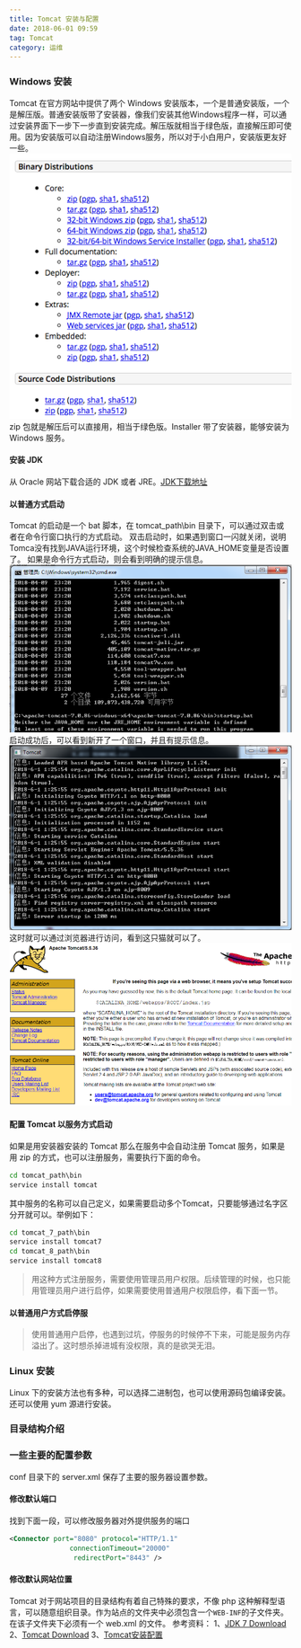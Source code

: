 ```yaml
---
title: Tomcat 安装与配置
date: 2018-06-01 09:59
tag: Tomcat
category: 运维
---
```



### Windows 安装
Tomcat 在官方网站中提供了两个 Windows 安装版本，一个是普通安装版，一个是解压版。普通安装版带了安装器，像我们安装其他Windows程序一样，可以通过安装界面下一步下一步直到安装完成。解压版就相当于绿色版，直接解压即可使用。因为安装版可以自动注册Windows服务，所以对于小白用户，安装版更友好一些。
![](./20180601-install-tomcat-under-windows/39469-20180601095756908-1308989679.png)
zip 包就是解压后可以直接用，相当于绿色版。Installer 带了安装器，能够安装为 Windows 服务。

#### 安装 JDK

从 Oracle 网站下载合适的 JDK 或者 JRE。[JDK下载地址](http://www.oracle.com/technetwork/java/javase/downloads/index.html)

#### 以普通方式启动

Tomcat 的启动是一个 bat 脚本，在 tomcat_path\bin 目录下，可以通过双击或者在命令行窗口执行的方式启动。
双击启动时，如果遇到窗口一闪就关闭，说明Tomca没有找到JAVA运行环境，这个时候检查系统的JAVA_HOME变量是否设置了。
如果是命令行方式启动，则会看到明确的提示信息。
![](./20180601-install-tomcat-under-windows/39469-20180601095823734-322940177.png)
启动成功后，可以看到新开了一个窗口，并且有提示信息。
![](./20180601-install-tomcat-under-windows/39469-20180601095845467-1922887476.png)
这时就可以通过浏览器进行访问，看到这只猫就可以了。
![](./20180601-install-tomcat-under-windows/39469-20180601095856198-423016843.png)

#### 配置 Tomcat 以服务方式启动

如果是用安装器安装的 Tomcat 那么在服务中会自动注册 Tomcat 服务，如果是用 zip 的方式，也可以注册服务，需要执行下面的命令。
```bat
cd tomcat_path\bin
service install tomcat
```
其中服务的名称可以自己定义，如果需要启动多个Tomcat，只要能够通过名字区分开就可以。举例如下：
```bat
cd tomcat_7_path\bin
service install tomcat7
cd tomcat_8_path\bin
service install tomcat8
```
> 用这种方式注册服务，需要使用管理员用户权限。后续管理的时候，也只能用管理员用户进行启停，如果需要使用普通用户权限启停，看下面一节。

#### 以普通用户方式启停服

> 使用普通用户启停，也遇到过坑，停服务的时候停不下来，可能是服务内存溢出了。这时想杀掉进城有没权限，真的是欲哭无泪。

### Linux 安装

Linux 下的安装方法也有多种，可以选择二进制包，也可以使用源码包编译安装。还可以使用 yum 源进行安装。

### 目录结构介绍


### 一些主要的配置参数
conf 目录下的 server.xml 保存了主要的服务器设置参数。

#### 修改默认端口
找到下面一段，可以修改服务器对外提供服务的端口
```xml
<Connector port="8080" protocol="HTTP/1.1"
               connectionTimeout="20000"
                redirectPort="8443" />
```

#### 修改默认网站位置
Tomcat 对于网站项目的目录结构有着自己特殊的要求，不像 php 这种解释型语言，可以随意组织目录。作为站点的文件夹中必须包含一个```WEB-INF```的子文件夹。在该子文件夹下必须有一个 web.xml 的文件。
参考资料：
1、[JDK 7 Download](http://www.oracle.com/technetwork/java/javase/downloads/jdk7-downloads-1880260.html)
2、[Tomcat Download](http://tomcat.apache.org/download-70.cgi)
3、[Tomcat安装配置](http://www.cnblogs.com/Johness/archive/2012/07/20/2600937.html)












